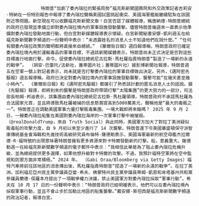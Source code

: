                  特朗普“加劇了委內瑞拉的緊張局勢”福克斯新聞國務院和外交政策記者吉莉安·特納在一份特別報告中報導了委內瑞拉聲稱美國試圖挑起衝突、美國海軍艦艇繼續駐紮在該國附近等問題。新您現在可以收聽福克斯新聞文章！白宮否認了媒體報導，稱唐納德·特朗普總統的政府已發現並準備立即對委內瑞拉境內的軍事設施發動襲擊。儘管特朗普幾週來一直表示他準備對委內瑞拉發動地面行動，但白宮對新媒體報導表示懷疑。白宮新聞秘書安娜·凱利週五在給福克斯新聞數字頻道的一份聲明中表示：“未透露姓名的消息人士不知道他們在說什麼。” “任何有關委內瑞拉政策的聲明都將直接來自總統。” 《華爾街日報》週四報導稱，特朗普政府已確定委內瑞拉境內用於運輸毒品的軍事目標，不過該新聞媒體表示，特朗普尚未正式決定是否對這些目標進行地面打擊。命令，促使委內瑞拉總統尼古拉斯·馬杜羅指責特朗普“製造了一場新的永遠的戰爭”。 （胡安·巴雷托/法新社，蓋蒂圖片社；蓋蒂圖片社）據彭​​博新聞社報導，特朗普週五在空軍一號上對記者表示，尚未就是否打擊委內瑞拉的軍事目標做出決定。另外，《邁阿密先驅報》週五報導稱，政府已決定對委內瑞拉境內的軍事設施發動襲擊，襲擊可能“在幾天甚至幾小時內”。 《華爾街日報》和《邁阿密先驅報》都援引了熟悉該計劃的匿名消息人士的話說。據《先驅報》報導，即將到來的襲擊是特朗普政府帶頭打擊“太陽集團”的更大努力的一部分，司法部長帕姆·邦迪表示，該集團由委內瑞拉總統尼古拉斯·馬杜羅領導。特朗普政府不承認馬杜羅為合法國家元首，並且將導致馬杜羅被捕的信息懸賞提高到5000萬美元，聲稱他是“最大的毒販之一”。特朗普正在調動美國軍事力量打擊販毒集團。一場大戰即將來臨嗎？ 2025 年 9 月 2 日，一艘委內瑞拉船隻在美國對委內瑞拉海岸的一次軍事打擊中被摧毀。 （@realDonaldTrump，來自 Truth Social）與此同時，美國軍方加大了對拉丁美洲疑似販毒船的攻擊力度，自 9 月初以來至少進行了 14 次襲擊。特朗普還下令美國華盛頓保守派智庫傳統基金會海戰和先進技術高級研究員布倫特·薩德勒表示，美國海軍最新的航空母艦杰拉爾德·R·福特號的出現意味著特朗普擁有更多資源來對卡特爾發動新的打擊。船，意義重大。薩德勒週一在給福克斯新聞數字頻道的電子郵件中表示：“我相信此舉是為了阻止委內瑞拉危機升級，並為總統提供更多選擇，如果他想升級對卡特爾的攻擊。不過，我預計福特空軍將在空中監視和防禦方面非常積極。” 2024 年。 （Gabi Oraa/Bloomberg via Getty Images）福特汽車將前往該地區的消息傳出後，馬杜羅指責特朗普“捏造了一場新的永遠的戰爭”。在拉丁美洲。加利福尼亞州民主黨參議員亞當·希夫、佛蒙特州民主黨參議員蒂姆·凱恩和肯塔基州共和黨參議員蘭德·保羅本月提出了一項戰爭權力決議，禁止美國軍方對委內瑞拉採取“軍事行動”。希夫在 10 月 17 日的一份聲明中表示：“特朗普政府已經明確表示，他們可以在委內瑞拉境內採取軍事行動，並且不會止步於加勒比地區的船隻襲擊。”戴安娜·斯坦西是福克斯新聞數字頻道的政治記者，報導白宮。